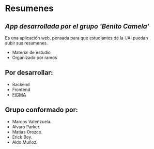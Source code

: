 # Resumenes
## _App desarrollada por el grupo 'Benito Camela'_


Es una aplicación web, pensada para que estudiantes de la UAI puedan subir sus resumenes.

- Material de estudio
- Organizado por ramos

## Por desarrollar:

- Backend
- Frontend
- [FIGMA](https://www.figma.com/file/Tcs8KsJxQOfWJMV46s4eOG/Resumenes?node-id=0%3A1)


## Grupo conformado por:

- Marcos Valenzuela.
- Alvaro Parker.
- Matias Orozco.
- Erick Bey.
- Aldo Muñoz.
